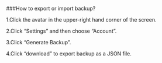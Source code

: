 ###How to export or import backup?

1.Click the avatar in the upper-right hand corner of the screen.

2.Click “Settings” and then choose “Account”.

3.Click “Generate Backup”.

4.Click “download” to export backup as a JSON file.



